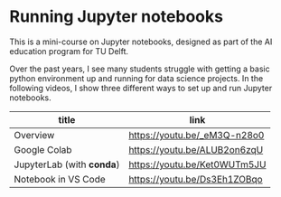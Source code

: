 # Running Jupyter notebooks

This is a mini-course on Jupyter notebooks, designed as part of the AI education program for TU Delft.

Over the past years, I see many students struggle with getting a basic python environment up and running for data science projects. In the following videos, I show three different ways to set up and run Jupyter notebooks.

| title | link |
|---|---|
| Overview | https://youtu.be/_eM3Q-n28o0 |
| Google Colab | https://youtu.be/ALUB2on6zqU |
| JupyterLab (with **conda**) | https://youtu.be/Ket0WUTm5JU |
| Notebook in VS Code | https://youtu.be/Ds3Eh1ZOBqo |
